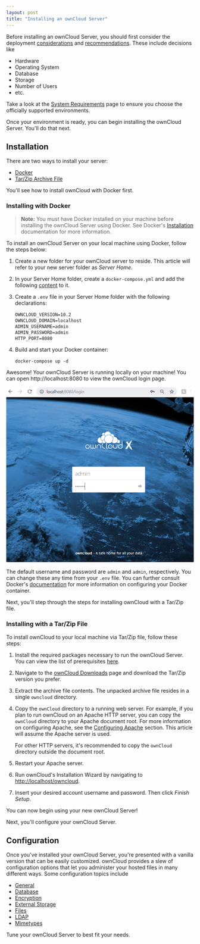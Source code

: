 ```yaml
---
layout: post
title: "Installing an ownCloud Server"
---
```


Before installing an ownCloud Server, you should first consider the deployment
[considerations](https://doc.owncloud.com/server/admin_manual/installation/deployment_considerations.html)
and
[recommendations](https://doc.owncloud.com/server/admin_manual/installation/deployment_recommendations.html).
These include decisions like

- Hardware
- Operating System
- Database
- Storage
- Number of Users
- etc.

Take a look at the
[System Requirements](https://doc.owncloud.com/server/admin_manual/installation/system_requirements.html)
page to ensure you choose the officially supported environments.

Once your environment is ready, you can begin installing the ownCloud Server.
You'll do that next.

## Installation

There are two ways to install your server:

- [Docker](#installing-with-docker)
- [Tar/Zip Archive File](#installing-with-a-tarzip-file)

You'll see how to install ownCloud with Docker first.

### Installing with Docker

> **Note:** You must have Docker installed on your machine before installing
> the ownCloud Server using Docker. See Docker's
> [Installation](https://docs.docker.com/v17.09/engine/installation/)
> documentation for more information.

To install an ownCloud Server on your local machine using Docker, follow the
steps below:

1.  Create a new folder for your ownCloud server to reside. This article will
    refer to your new server folder as *Server Home*.

2.  In your Server Home folder, create a `docker-compose.yml` and add the
    following
    [content](https://raw.githubusercontent.com/owncloud/docs/master/modules/admin_manual/examples/installation/docker/docker-compose.yml)
    to it.

3.  Create a `.env` file in your Server Home folder with the following
    declarations:

    ```
    OWNCLOUD_VERSION=10.2
    OWNCLOUD_DOMAIN=localhost
    ADMIN_USERNAME=admin
    ADMIN_PASSWORD=admin
    HTTP_PORT=8080
    ```

4.  Build and start your Docker container:

    ```shell
    docker-compose up -d
    ```

Awesome! Your ownCloud Server is running locally on your machine! You can open
http://localhost:8080 to view the ownCloud login page.

![](../../images/docker-owncloud-startup.png)

The default username and password are `admin` and `admin`, respectively. You can
change these any time from your `.env` file. You can further consult Docker's
[documentation](https://docs.docker.com/) for more information on configuring
your Docker container.

Next, you'll step through the steps for installing ownCloud with a Tar/Zip file.

### Installing with a Tar/Zip File

To install ownCloud to your local machine via Tar/Zip file, follow these steps:

1.  Install the required packages necessary to run the ownCloud Server. You can
    view the list of prerequisites
    [here](https://doc.owncloud.com/server/admin_manual/installation/manual_installation.html#install-the-required-packages).

2.  Navigate to the [ownCloud Downloads](https://owncloud.org/download/) page
    and download the Tar/Zip version you prefer.

3.  Extract the archive file contents. The unpacked archive file resides in a
    single `owncloud` directory.

4.  Copy the `ownCloud` directory to a running web server. For example, if you
    plan to run ownCloud on an Apache HTTP server, you can copy the `ownCloud`
    directory to your Apache document root. For more information on configuring
    Apache, see the
    [Configuring Apache](https://doc.owncloud.com/server/admin_manual/installation/manual_installation.html#configure-apache)
    section. This article will assume the Apache server is used.

    For other HTTP servers, it's recommended to copy the `ownCloud` directory
    outside the document root. 

5.  Restart your Apache server.

6.  Run ownCloud's Installation Wizard by navigating to
    [http://localhost/owncloud](http://localhost/owncloud).

7.  Insert your desired account username and password. Then click *Finish
    Setup*.

You can now begin using your new ownCloud Server!

Next, you'll configure your ownCloud Server.

## Configuration

Once you've installed your ownCloud Server, you're presented with a vanilla
version that can be easily customized. ownCloud provides a slew of configuration
options that let you administer your hosted files in many different ways. Some
configuration topics include

- [General](https://doc.owncloud.com/server/admin_manual/configuration/general_topics/)
- [Database](https://doc.owncloud.com/server/admin_manual/configuration/database/)
- [Encryption](https://doc.owncloud.com/server/admin_manual/configuration/files/encryption/root.html)
- [External Storage](https://doc.owncloud.com/server/admin_manual/configuration/files/external_storage/)
- [Files](https://doc.owncloud.com/server/admin_manual/configuration/files/)
- [LDAP](https://doc.owncloud.com/server/admin_manual/configuration/ldap/)
- [Mimetypes](https://doc.owncloud.com/server/admin_manual/configuration/mimetypes/)

Tune your ownCloud Server to best fit your needs.
